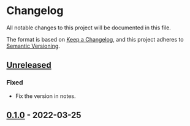 # Changelog

All notable changes to this project will be documented in this file.

The format is based on [Keep a Changelog](https://keepachangelog.com/en/1.0.0/),
and this project adheres to [Semantic Versioning](https://semver.org/spec/v2.0.0.html).

## [Unreleased]

### Fixed

- Fix the version in notes.

## [0.1.0] - 2022-03-25

[Unreleased]: https://github.com/giantswarm/cilium-app/compare/v0.1.0...HEAD
[0.1.0]: https://github.com/giantswarm/cilium-app/releases/tag/v0.1.0
